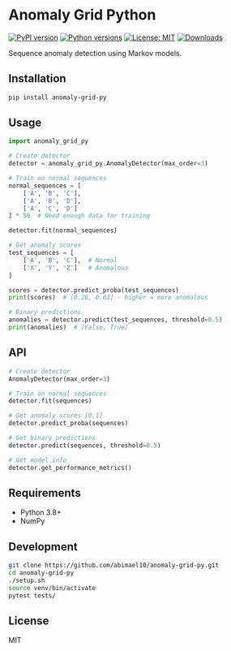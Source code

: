 # Anomaly Grid Python

[![PyPI version](https://badge.fury.io/py/anomaly-grid-py.svg)](https://badge.fury.io/py/anomaly-grid-py)
[![Python versions](https://img.shields.io/pypi/pyversions/anomaly-grid-py.svg)](https://pypi.org/project/anomaly-grid-py/)
[![License: MIT](https://img.shields.io/badge/License-MIT-yellow.svg)](https://opensource.org/licenses/MIT)
[![Downloads](https://img.shields.io/pypi/dm/anomaly-grid-py.svg)](https://pypi.org/project/anomaly-grid-py/)

Sequence anomaly detection using Markov models.

## Installation

```bash
pip install anomaly-grid-py
```

## Usage

```python
import anomaly_grid_py

# Create detector
detector = anomaly_grid_py.AnomalyDetector(max_order=3)

# Train on normal sequences
normal_sequences = [
    ['A', 'B', 'C'],
    ['A', 'B', 'D'],
    ['A', 'C', 'D']
] * 50  # Need enough data for training

detector.fit(normal_sequences)

# Get anomaly scores
test_sequences = [
    ['A', 'B', 'C'],  # Normal
    ['X', 'Y', 'Z']   # Anomalous
]

scores = detector.predict_proba(test_sequences)
print(scores)  # [0.26, 0.62] - higher = more anomalous

# Binary predictions
anomalies = detector.predict(test_sequences, threshold=0.5)
print(anomalies)  # [False, True]
```

## API

```python
# Create detector
AnomalyDetector(max_order=3)

# Train on normal sequences
detector.fit(sequences)

# Get anomaly scores [0,1]
detector.predict_proba(sequences)

# Get binary predictions
detector.predict(sequences, threshold=0.5)

# Get model info
detector.get_performance_metrics()
```

## Requirements

- Python 3.8+
- NumPy

## Development

```bash
git clone https://github.com/abimael10/anomaly-grid-py.git
cd anomaly-grid-py
./setup.sh
source venv/bin/activate
pytest tests/
```

## License

MIT